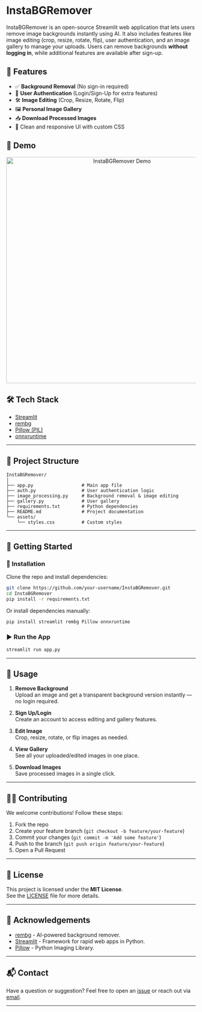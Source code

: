 
# InstaBGRemover

InstaBGRemover is an open-source Streamlit web application that lets users remove image backgrounds instantly using AI. It also includes features like image editing (crop, resize, rotate, flip), user authentication, and an image gallery to manage your uploads. Users can remove backgrounds **without logging in**, while additional features are available after sign-up.

## 🚀 Features

- ✅ **Background Removal** (No sign-in required)
- 🔐 **User Authentication** (Login/Sign-Up for extra features)
- 🛠️ **Image Editing** (Crop, Resize, Rotate, Flip)
- 🖼️ **Personal Image Gallery**
- 📥 **Download Processed Images**
- 🎨 Clean and responsive UI with custom CSS

## 📸 Demo

<p align="center">
  <img src="https://your-demo-gif-or-screenshot-url.gif" alt="InstaBGRemover Demo" width="600"/>
</p>

## 🛠️ Tech Stack

- [Streamlit](https://streamlit.io/)
- [rembg](https://github.com/danielgatis/rembg)
- [Pillow (PIL)](https://pillow.readthedocs.io/)
- [onnxruntime](https://onnxruntime.ai/)

---

## 📁 Project Structure

```
InstaBGRemover/
│
├── app.py                  # Main app file
├── auth.py                 # User authentication logic
├── image_processing.py     # Background removal & image editing
├── gallery.py              # User gallery
├── requirements.txt        # Python dependencies
├── README.md               # Project documentation
└── assets/
    └── styles.css          # Custom styles
```

---

## 🚀 Getting Started

### 🔧 Installation

Clone the repo and install dependencies:

```bash
git clone https://github.com/your-username/InstaBGRemover.git
cd InstaBGRemover
pip install -r requirements.txt
```

Or install dependencies manually:

```bash
pip install streamlit rembg Pillow onnxruntime
```

### ▶️ Run the App

```bash
streamlit run app.py
```

---

## 🔐 Usage

1. **Remove Background**  
   Upload an image and get a transparent background version instantly — no login required.

2. **Sign Up/Login**  
   Create an account to access editing and gallery features.

3. **Edit Image**  
   Crop, resize, rotate, or flip images as needed.

4. **View Gallery**  
   See all your uploaded/edited images in one place.

5. **Download Images**  
   Save processed images in a single click.

---

## 🧑‍💻 Contributing

We welcome contributions! Follow these steps:

1. Fork the repo
2. Create your feature branch (`git checkout -b feature/your-feature`)
3. Commit your changes (`git commit -m 'Add some feature'`)
4. Push to the branch (`git push origin feature/your-feature`)
5. Open a Pull Request

---

## 📝 License

This project is licensed under the **MIT License**.  
See the [LICENSE](LICENSE) file for more details.

---

## 🌟 Acknowledgements

- [rembg](https://github.com/danielgatis/rembg) - AI-powered background remover.
- [Streamlit](https://streamlit.io/) - Framework for rapid web apps in Python.
- [Pillow](https://python-pillow.org/) - Python Imaging Library.

---

## 📬 Contact

Have a question or suggestion? Feel free to open an [issue](https://github.com/your-username/InstaBGRemover/issues) or reach out via [email](mailto:youremail@example.com).

---
